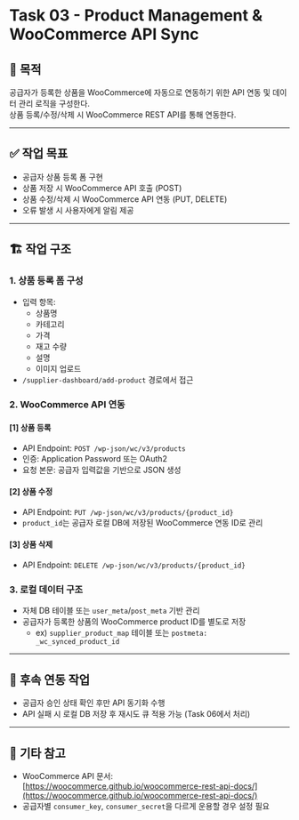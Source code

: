# Task 03 - Product Management & WooCommerce API Sync

## 🎯 목적
공급자가 등록한 상품을 WooCommerce에 자동으로 연동하기 위한 API 연동 및 데이터 관리 로직을 구성한다.  
상품 등록/수정/삭제 시 WooCommerce REST API를 통해 연동한다.

---

## ✅ 작업 목표

- 공급자 상품 등록 폼 구현
- 상품 저장 시 WooCommerce API 호출 (POST)
- 상품 수정/삭제 시 WooCommerce API 연동 (PUT, DELETE)
- 오류 발생 시 사용자에게 알림 제공

---

## 🏗️ 작업 구조

### 1. 상품 등록 폼 구성

- 입력 항목:
  - 상품명
  - 카테고리
  - 가격
  - 재고 수량
  - 설명
  - 이미지 업로드
- `/supplier-dashboard/add-product` 경로에서 접근

### 2. WooCommerce API 연동

#### [1] 상품 등록

- API Endpoint: `POST /wp-json/wc/v3/products`
- 인증: Application Password 또는 OAuth2
- 요청 본문: 공급자 입력값을 기반으로 JSON 생성

#### [2] 상품 수정

- API Endpoint: `PUT /wp-json/wc/v3/products/{product_id}`
- `product_id`는 공급자 로컬 DB에 저장된 WooCommerce 연동 ID로 관리

#### [3] 상품 삭제

- API Endpoint: `DELETE /wp-json/wc/v3/products/{product_id}`

### 3. 로컬 데이터 구조

- 자체 DB 테이블 또는 `user_meta`/`post_meta` 기반 관리
- 공급자가 등록한 상품의 WooCommerce product ID를 별도로 저장
  - ex) `supplier_product_map` 테이블 또는 `postmeta: _wc_synced_product_id`

---

## 🔁 후속 연동 작업

- 공급자 승인 상태 확인 후만 API 동기화 수행
- API 실패 시 로컬 DB 저장 후 재시도 큐 적용 가능 (Task 06에서 처리)

---

## 📌 기타 참고

- WooCommerce API 문서: [https://woocommerce.github.io/woocommerce-rest-api-docs/](https://woocommerce.github.io/woocommerce-rest-api-docs/)
- 공급자별 `consumer_key`, `consumer_secret`을 다르게 운용할 경우 설정 필요

